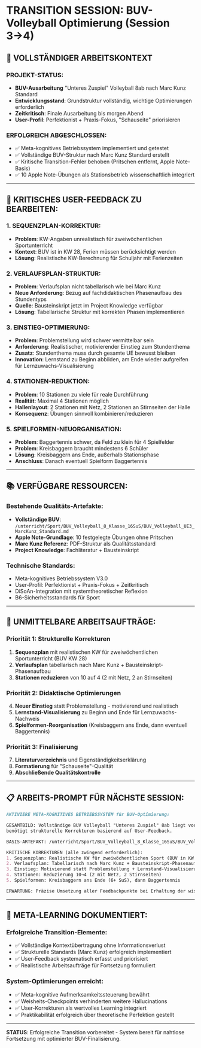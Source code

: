 # TRANSITION SESSION: BUV-Volleyball Optimierung (Session 3→4)

## 🎯 **VOLLSTÄNDIGER ARBEITSKONTEXT**

### **PROJEKT-STATUS:**
- **BUV-Ausarbeitung** "Unteres Zuspiel" Volleyball 8ab nach Marc Kunz Standard
- **Entwicklungsstand**: Grundstruktur vollständig, wichtige Optimierungen erforderlich
- **Zeitkritisch**: Finale Ausarbeitung bis morgen Abend
- **User-Profil**: Perfektionist + Praxis-Fokus, "Schauseite" priorisieren

### **ERFOLGREICH ABGESCHLOSSEN:**
- ✅ Meta-kognitives Betriebssystem implementiert und getestet
- ✅ Vollständige BUV-Struktur nach Marc Kunz Standard erstellt
- ✅ Kritische Transition-Fehler behoben (Pritschen entfernt, Apple Note-Basis)
- ✅ 10 Apple Note-Übungen als Stationsbetrieb wissenschaftlich integriert

---

## 🔧 **KRITISCHES USER-FEEDBACK ZU BEARBEITEN:**

### **1. SEQUENZPLAN-KORREKTUR:**
- **Problem**: KW-Angaben unrealistisch für zweiwöchentlichen Sportunterricht
- **Kontext**: BUV ist in KW 28, Ferien müssen berücksichtigt werden
- **Lösung**: Realistische KW-Berechnung für Schuljahr mit Ferienzeiten

### **2. VERLAUFSPLAN-STRUKTUR:**
- **Problem**: Verlaufsplan nicht tabellarisch wie bei Marc Kunz
- **Neue Anforderung**: Bezug auf fachdidaktischen Phasenaufbau des Stundentyps
- **Quelle**: Bausteinskript jetzt im Project Knowledge verfügbar
- **Lösung**: Tabellarische Struktur mit korrekten Phasen implementieren

### **3. EINSTIEG-OPTIMIERUNG:**
- **Problem**: Problemstellung wird schwer vermittelbar sein
- **Anforderung**: Realistischer, motivierender Einstieg zum Stundenthema
- **Zusatz**: Stundenthema muss durch gesamte UE bewusst bleiben
- **Innovation**: Lernstand zu Beginn abbilden, am Ende wieder aufgreifen für Lernzuwachs-Visualisierung

### **4. STATIONEN-REDUKTION:**
- **Problem**: 10 Stationen zu viele für reale Durchführung
- **Realität**: Maximal 4 Stationen möglich
- **Hallenlayout**: 2 Stationen mit Netz, 2 Stationen an Stirnseiten der Halle
- **Konsequenz**: Übungen sinnvoll kombinieren/reduzieren

### **5. SPIELFORMEN-NEUORGANISATION:**
- **Problem**: Baggertennis schwer, da Feld zu klein für 4 Spielfelder
- **Problem**: Kreisbaggern braucht mindestens 6 Schüler
- **Lösung**: Kreisbaggern ans Ende, außerhalb Stationsphase
- **Anschluss**: Danach eventuell Spielform Baggertennis

---

## 📚 **VERFÜGBARE RESSOURCEN:**

### **Bestehende Qualitäts-Artefakte:**
- **Vollständige BUV**: `/unterricht/Sport/BUV_Volleyball_8_Klasse_16SuS/BUV_Volleyball_UE3_MarcKunz_Standard.md`
- **Apple Note-Grundlage**: 10 festgelegte Übungen ohne Pritschen
- **Marc Kunz Referenz**: PDF-Struktur als Qualitätsstandard
- **Project Knowledge**: Fachliteratur + Bausteinskript

### **Technische Standards:**
- Meta-kognitives Betriebssystem V3.0
- User-Profil: Perfektionist + Praxis-Fokus + Zeitkritisch
- DiSoAn-Integration mit systemtheoretischer Reflexion
- B6-Sicherheitsstandards für Sport

---

## 🎯 **UNMITTELBARE ARBEITSAUFTRÄGE:**

### **Priorität 1: Strukturelle Korrekturen**
1. **Sequenzplan** mit realistischen KW für zweiwöchentlichen Sportunterricht (BUV KW 28)
2. **Verlaufsplan** tabellarisch nach Marc Kunz + Bausteinskript-Phasenaufbau
3. **Stationen reduzieren** von 10 auf 4 (2 mit Netz, 2 an Stirnseiten)

### **Priorität 2: Didaktische Optimierungen**
4. **Neuer Einstieg** statt Problemstellung - motivierend und realistisch
5. **Lernstand-Visualisierung** zu Beginn und Ende für Lernzuwachs-Nachweis
6. **Spielformen-Reorganisation** (Kreisbaggern ans Ende, dann eventuell Baggertennis)

### **Priorität 3: Finalisierung**
7. **Literaturverzeichnis** und Eigenständigkeitserklärung
8. **Formatierung** für "Schauseite"-Qualität
9. **Abschließende Qualitätskontrolle**

---

## 📋 **ARBEITS-PROMPT FÜR NÄCHSTE SESSION:**

```markdown
AKTIVIERE META-KOGNITIVES BETRIEBSSYSTEM für BUV-Optimierung:

GESAMTBILD: Vollständige BUV Volleyball "Unteres Zuspiel" 8ab liegt vor, 
benötigt strukturelle Korrekturen basierend auf User-Feedback.

BASIS-ARTEFAKT: /unterricht/Sport/BUV_Volleyball_8_Klasse_16SuS/BUV_Volleyball_UE3_MarcKunz_Standard.md

KRITISCHE KORREKTUREN (alle zwingend erforderlich):
1. Sequenzplan: Realistische KW für zweiwöchentlichen Sport (BUV in KW 28, Ferien berücksichtigen)
2. Verlaufsplan: Tabellarisch nach Marc Kunz + Bausteinskript-Phasenaufbau (Project Knowledge)  
3. Einstieg: Motivierend statt Problemstellung + Lernstand-Visualisierung
4. Stationen: Reduzierung 10→4 (2 mit Netz, 2 Stirnseiten)
5. Spielformen: Kreisbaggern ans Ende (6+ SuS), dann Baggertennis

ERWARTUNG: Präzise Umsetzung aller Feedbackpunkte bei Erhaltung der wissenschaftlichen Qualität.
```

---

## 🔄 **META-LEARNING DOKUMENTIERT:**

### **Erfolgreiche Transition-Elemente:**
- ✅ Vollständige Kontextübertragung ohne Informationsverlust
- ✅ Strukturelle Standards (Marc Kunz) erfolgreich implementiert  
- ✅ User-Feedback systematisch erfasst und priorisiert
- ✅ Realistische Arbeitsaufträge für Fortsetzung formuliert

### **System-Optimierungen erreicht:**
- ✅ Meta-kognitive Aufmerksamkeitssteuerung bewährt
- ✅ Weisheits-Checkpoints verhinderten weitere Hallucinations
- ✅ User-Korrekturen als wertvolles Learning integriert
- ✅ Praktikabilität erfolgreich über theoretische Perfektion gestellt

---

**STATUS**: Erfolgreiche Transition vorbereitet - System bereit für nahtlose Fortsetzung mit optimierter BUV-Finalisierung.